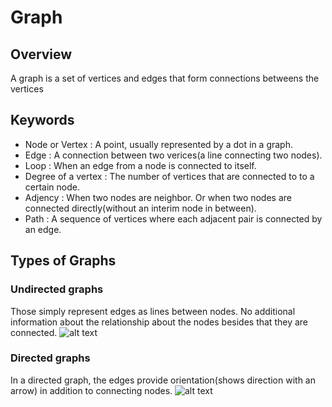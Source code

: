 # Graph

## Overview
A graph is a set of vertices and edges that form connections betweens the vertices

## Keywords

* Node or Vertex : A point, usually represented by a dot in a graph.
* Edge : A connection between two verices(a line connecting two nodes).
* Loop : When an edge from a node is connected to itself. 
* Degree of a vertex : The number of vertices that are connected to to a certain node.
* Adjency : When two nodes are neighbor. Or when two nodes are connected directly(without an interim node in between).
* Path : A sequence of vertices where each adjacent pair is connected by an edge.

## Types of Graphs


### Undirected graphs
Those simply represent edges as lines between nodes. No additional information about the relationship about the nodes besides that they are connected.
![alt text](https://upload.wikimedia.org/wikipedia/commons/thumb/3/3d/Undirected_graph.svg/1280px-Undirected_graph.svg.png)

### Directed graphs

In a directed graph, the edges provide orientation(shows direction with an arrow) in addition to connecting nodes.
![alt text](https://computersciencewiki.org/images/c/c6/Directed_graph.png)

